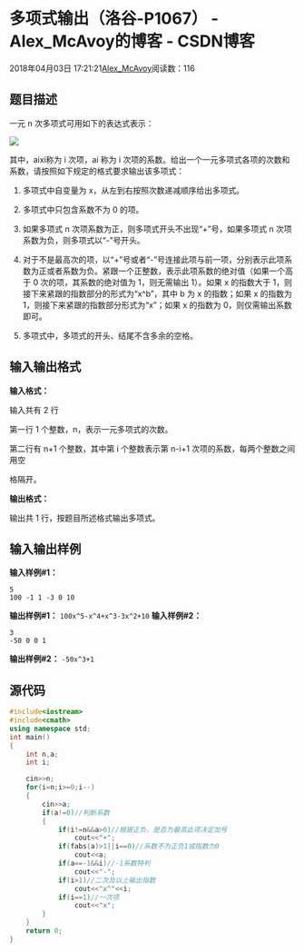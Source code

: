 # 多项式输出（洛谷-P1067） - Alex_McAvoy的博客 - CSDN博客





2018年04月03日 17:21:21[Alex_McAvoy](https://me.csdn.net/u011815404)阅读数：116








## 题目描述

一元 n 次多项式可用如下的表达式表示：

![](https://img-blog.csdn.net/20180718003901985?watermark/2/text/aHR0cHM6Ly9ibG9nLmNzZG4ubmV0L3UwMTE4MTU0MDQ=/font/5a6L5L2T/fontsize/400/fill/I0JBQkFCMA==/dissolve/70)

其中，aixi称为 i 次项，ai 称为 i 次项的系数。给出一个一元多项式各项的次数和系数，请按照如下规定的格式要求输出该多项式：

1. 多项式中自变量为 x，从左到右按照次数递减顺序给出多项式。

2. 多项式中只包含系数不为 0 的项。

3. 如果多项式 n 次项系数为正，则多项式开头不出现“+”号，如果多项式 n 次项系数为负，则多项式以“-”号开头。

4. 对于不是最高次的项，以“+”号或者“-”号连接此项与前一项，分别表示此项系数为正或者系数为负。紧跟一个正整数，表示此项系数的绝对值（如果一个高于 0 次的项，其系数的绝对值为 1，则无需输出 1）。如果 x 的指数大于 1，则接下来紧跟的指数部分的形式为“x^b”，其中 b 为 x 的指数；如果 x 的指数为 1，则接下来紧跟的指数部分形式为“x”；如果 x 的指数为 0，则仅需输出系数即可。

5. 多项式中，多项式的开头、结尾不含多余的空格。

## 输入输出格式

**输入格式：**

输入共有 2 行

第一行 1 个整数，n，表示一元多项式的次数。

第二行有 n+1 个整数，其中第 i 个整数表示第 n-i+1 次项的系数，每两个整数之间用空

格隔开。

**输出格式：**

输出共 1 行，按题目所述格式输出多项式。

## 输入输出样例

**输入样例#1：**

```
5 
100 -1 1 -3 0 10
```

**输出样例#1：**
`100x^5-x^4+x^3-3x^2+10`
**输入样例#2：**

```
3 
-50 0 0 1
```

**输出样例#2：**
`-50x^3+1 `
## 源代码

```cpp
#include<iostream>
#include<cmath>
using namespace std;
int main()
{
    int n,a;
    int i;

    cin>>n;
    for(i=n;i>=0;i--)
    {
        cin>>a;
        if(a!=0)//判断系数
        {
            if(i!=n&&a>0)//根据正负、是否为最高此项决定加号
                cout<<"+";
            if(fabs(a)>1||i==0)//系数不为正负1或指数为0
                cout<<a;
            if(a==-1&&i)//-1系数特判
                cout<<"-";
            if(i>1)//二次及以上输出指数
                cout<<"x^"<<i;
            if(i==1)//一次项
                cout<<"x";
        }
    }
    return 0;
}
```



